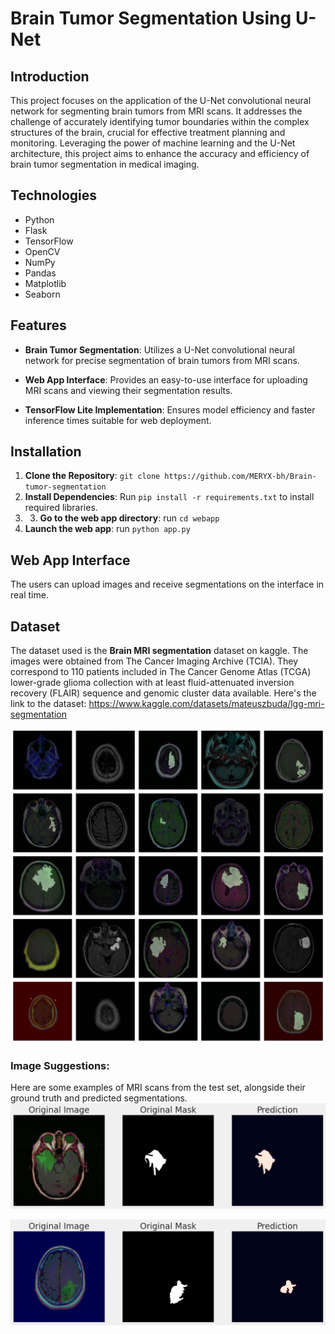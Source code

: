# Brain Tumor Segmentation Using U-Net

## Introduction
This project focuses on the application of the U-Net convolutional neural network for segmenting brain tumors from MRI scans. It addresses the challenge of accurately identifying tumor boundaries within the complex structures of the brain, crucial for effective treatment planning and monitoring. Leveraging the power of machine learning and the U-Net architecture, this project aims to enhance the accuracy and efficiency of brain tumor segmentation in medical imaging.

## Technologies
- Python
- Flask
- TensorFlow
- OpenCV
- NumPy
- Pandas
- Matplotlib
- Seaborn

## Features
- **Brain Tumor Segmentation**: Utilizes a U-Net convolutional neural network for precise segmentation of brain tumors from MRI scans.
  
- **Web App Interface**: Provides an easy-to-use interface for uploading MRI scans and viewing their segmentation results.
- **TensorFlow Lite Implementation**: Ensures model efficiency and faster inference times suitable for web deployment.

## Installation
1. **Clone the Repository**: `git clone https://github.com/MERYX-bh/Brain-tumor-segmentation`
2. **Install Dependencies**: Run `pip install -r requirements.txt` to install required libraries.
3. 3. **Go to the web app directory**: run `cd webapp`
4. **Launch the web app**: run `python app.py`

## Web App Interface
The users can upload images and receive segmentations on the interface in real time.

## Dataset
The dataset used is the **Brain MRI segmentation** dataset on kaggle.
The images were obtained from The Cancer Imaging Archive (TCIA).
They correspond to 110 patients included in The Cancer Genome Atlas (TCGA) lower-grade glioma collection with at least fluid-attenuated inversion recovery (FLAIR) sequence and genomic cluster data available.
Here's the link to the dataset: https://www.kaggle.com/datasets/mateuszbuda/lgg-mri-segmentation

![Brain Tumor images from dataset](https://github.com/MERYX-bh/Brain-tumor-segmentation/blob/main/images/dataset.png)


### Image Suggestions:
Here are some examples of MRI scans from the test set, alongside their ground truth and predicted segmentations.
![Brain Tumor images from dataset](https://github.com/MERYX-bh/Brain-tumor-segmentation/blob/main/images/exemple1.png)

![Brain Tumor images from dataset](https://github.com/MERYX-bh/Brain-tumor-segmentation/blob/main/images/exemple2.png)
